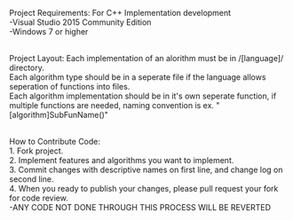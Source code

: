 Project Requirements:
	For C++ Implementation development <br />
		-Visual Studio 2015 Community Edition<br />
		-Windows 7 or higher <br /><br />

Project Layout:
	Each implementation of an alorithm must be in /[language]/ directory.<br />
	Each algorithm type should be in a seperate file if the language allows seperation of functions into files.<br />
	Each algorithm implementation should be in it's own seperate function, if multiple functions are needed, naming convention is ex. "[algorithm]SubFunName()"<br /> <br />
	
How to Contribute Code:<br />
	1. Fork project.<br />
	2. Implement features and algorithms you want to implement.<br />
	3. Commit changes with descriptive names on first line, and change log on second line.<br />
	4. When you ready to publish your changes, please pull request your fork for code review.<br />
	-ANY CODE NOT DONE THROUGH THIS PROCESS WILL BE REVERTED
